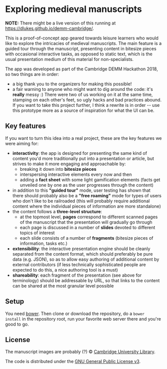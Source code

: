Exploring medieval manuscripts
==============================

**NOTE:** There might be a live version of this running at
<https://dlukes.github.io/demm-cambridge/>.

This is a proof-of-concept app geared towards leisure learners who would like
to explore the intricacies of medieval manuscripts. The main feature is a
guided tour through the manuscript, presenting content in bitesize pieces with
occasional interactive tasks, as opposed to static text, which is the usual
presentation medium of this material for non-specialists.

The app was developed as part of the Cambridge DEMM Hackathon 2018, so two
things are in order:

- a big thank you to the organizers for making this possible!
- a fair warning to anyone who might want to dig around the code: it's
  **really** messy :) There were two of us working on it at the same time,
  stamping on each other's feet, so ugly hacks and bad practices abound. If you
  want to take this project further, I think a rewrite is in order -- use this
  prototype more as a source of inspiration for what the UI can be.

Key features
------------

If you want to turn this idea into a real project, these are the key features
we were aiming for:

- **interactivity**: the app is designed for presenting the same kind of content
  you'd more traditionally put into a presentation or article, but strives to
  make it more engaging and approachable by:
  - breaking it down into **bitesize pieces**
  - interspersing interactive elements every now and then
  - adding a **fact sheet** with some light gamification elements (facts get
    unveiled one by one as the user progresses through the content)
- in addition to this **"guided tour"** mode, user testing has shown that there
  should probably also be a **"free roaming"** mode for types of users who don't
  like to be railroaded (this will probably require additional content where
  the individual pieces of information are more standalone)
- the content follows a **three-level structure**:
  - at the topmost level, **pages** correspond to different scanned pages of
    the manuscript that the presentation will gradually go through
  - each page is discussed in a number of **slides** devoted to different
    topics of interest
  - each slide consists of a number of **fragments** (bitesize pieces of
    information, tasks etc.)
- **extensibility**: the interactive presentation engine should be cleanly
  separated from the content format, which should preferably be pure data (e.g.
  JSON), so as to allow easy authoring of additional content by external
  contributors (if less technically sophisticated people are expected to do
  this, a nice authoring tool is a must)
- **shareability**: each fragment of the presentation (see above for
  terminology) should be addressable by URL, so that links to the content can
  be shared at the most granular level possible

Setup
-----

You need [bower](https://bower.io/). Then clone or download the repository, do
a `bower install` in the repository root, run your favorite web server there
and you're good to go.

License
-------

The manuscript images are probably (?) © [Cambridge University Library][cul].

The code is distributed under the [GNU General Public License v3][gplv3].

[gplv3]: http://www.gnu.org/licenses/gpl-3.0.en.html
[cul]: http://www.lib.cam.ac.uk/
